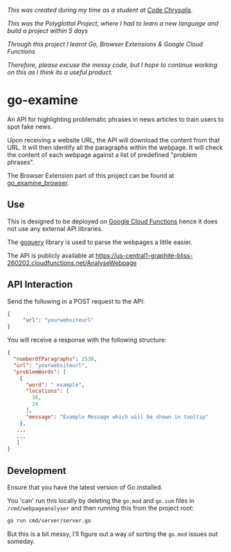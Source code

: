 _This was created during my time as a student at [Code Chrysalis](https://www.codechrysalis.io/)._

_This was the Polyglottal Project, where I had to learn a new language and build a project within 5 days_

_Through this project I learnt Go, Browser Extensions & Google Cloud Functions_

_Therefore, please excuse the messy code, but I hope to continue working on this as I think its a useful product._

# go-examine
An API for highlighting problematic phrases in news articles to train users to spot fake news.

Upon receiving a website URL, the API will download the content from that URL.
It will then identify all the paragraphs within the webpage.
It will check the content of each webpage against a list of predefined "problem phrases".

The Browser Extension part of this project can be found at [go_examine_browser](https://github.com/FraserTooth/go_examine_browser).

## Use
This is designed to be deployed on [Google Cloud Functions](https://cloud.google.com/functions/docs/concepts/go-runtime) hence it does not use any external API libraries.

The [goquery](https://github.com/PuerkitoBio/goquery) library is used to parse the webpages a little easier.

The API is publicly available at https://us-central1-graphite-bliss-260202.cloudfunctions.net/AnalyseWebpage

## API Interaction

Send the following in a POST request to the API:
```json
{
     "url": "yourwebsiteurl"
}
```

You will receive a response with the following structure:
```json
{
  "numberOfParagraphs": 2530,
  "url": "yourwebsiteurl",
  "problemWords": [
    {
      "word": " example",
      "locations": [
        16,
        24
      ],
      "message": "Example Message which will be shown in tooltip"
    },
   ...
   ...
   ]
}
```

## Development

Ensure that you have the latest version of Go installed.

You 'can' run this locally by deleting the `go.mod` and `go.sum` files in `/cmd/webpageanalyser` and then running this from the project root:
```bash
go run cmd/server/server.go
```
But this is a bit messy, I'll figure out a way of sorting the `go.mod` issues out someday.
